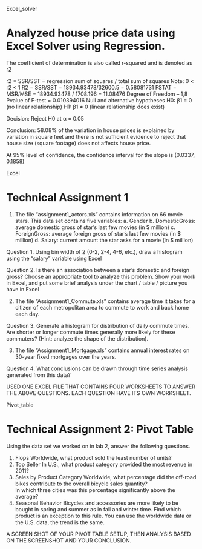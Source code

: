 Excel_solver
# Analyzed house price data using Excel Solver using Regression. 

The coefficient of determination is also called r-squared and is denoted as r2

r2 = SSR/SST = regression sum of squares / total sum of squares           Note:  0 < r2 < 1
R2 = SSR/SST = 18934.93478/32600.5 = 0.58081731
FSTAT = MSR/MSE = 18934.93478 / 1708.196 = 11.08476
Degree of Freedom – 1,8
Pvalue of F-test = 0.010394016
Null and alternative hypotheses
	  H0:  β1 = 0	(no linear relationship)
	  H1:  β1 ≠ 0	(linear relationship does exist)
    
Decision: Reject H0 at α = 0.05

Conclusion: 58.08% of the variation in house prices is explained by variation in square feet and there is not sufficient evidence to reject that house size (square footage) does not affects house price.

At 95% level of confidence, the confidence interval for the slope is (0.0337, 0.1858)





Excel
# Technical Assignment 1

1.	The file “assignment1_actors.xls” contains information on 66 movie stars. This data set contains five variables:
a.	Gender
b.	DomesticGross: average domestic gross of star’s last few movies (in $ million)
c.	ForeignGross: average foreign gross of star’s last few movies (in $ million)
d.	Salary: current amount the star asks for a movie (in $ million)

Question 1. Using bin width of 2 (0-2, 2-4, 4-6, etc.), draw a histogram using the “salary” variable using Excel

Question 2. Is there an association between a star’s domestic and foreign gross? Choose an appropriate tool to analyze this problem. Show your work in Excel, and put some brief analysis under the chart / table / picture you have in Excel

2.	The file “Assignment1_Commute.xls” contains average time it takes for a citizen of each metropolitan area to commute to work and back home each day.

Question 3. Generate a histogram for distribution of daily commute times. Are shorter or longer commute times generally more likely for these commuters? (Hint: analyze the shape of the distribution).

3.	The file “Assignment1_Mortgage.xls” contains annual interest rates on 30-year fixed mortgages over the years. 

Question 4. What conclusions can be drawn through time series analysis generated from this data?

USED ONE EXCEL FILE THAT CONTAINS FOUR WORKSHEETS TO ANSWER THE ABOVE QUESTIONS. 
EACH QUESTION HAVE ITS OWN WORKSHEET.


Pivot_table
# Technical Assignment 2: Pivot Table

Using the data set we worked on in lab 2, answer the following questions.
1.	Flops
Worldwide, what product sold the least number of units?
2.	Top Seller
In U.S., what product category provided the most revenue in 2011?  
3.	Sales by Product Category
Worldwide, what percentage did the off-road bikes contribute to the overall bicycle sales quantity?  
In which three cities was this percentage significantly above the average?
4.	Seasonal Behavior
Bicycles and accessories are more likely to be bought in spring and summer as in fall and winter time. Find which product is an exception to this rule. You can use the worldwide data or the U.S. data, the trend is the same.

A SCREEN SHOT OF YOUR PIVOT TABLE SETUP, THEN ANALYSIS BASED ON THE SCREENSHOT AND YOUR CONCLUSION.

